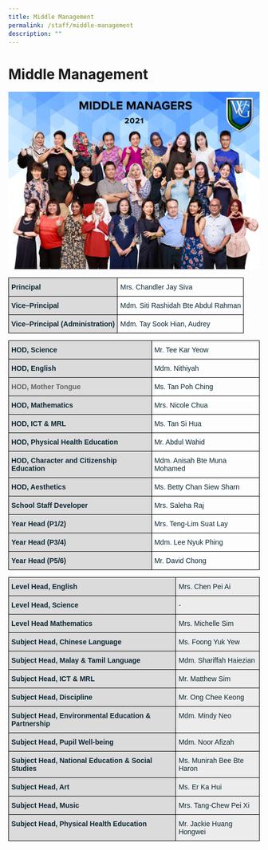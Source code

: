 ```yaml
---
title: Middle Management
permalink: /staff/middle-management
description: ""
---
```

# Middle Management

![](/images/MIDDLE%20MANAGERS.jpg)

<style type="text/css">
.tg  {border-collapse:collapse;border-spacing:0;}
.tg td{border-color:black;border-style:solid;border-width:1px;font-family:Arial, sans-serif;font-size:14px;
  overflow:hidden;padding:10px 5px;word-break:normal;}
.tg th{border-color:black;border-style:solid;border-width:1px;font-family:Arial, sans-serif;font-size:14px;
  font-weight:normal;overflow:hidden;padding:10px 5px;word-break:normal;}
.tg .tg-s5dh{color:#0C2733;text-align:left;vertical-align:middle}
.tg .tg-ytt9{background-color:#DBDBDB;color:#0C2733;font-weight:bold;text-align:left;vertical-align:top}
.tg .tg-c15f{background-color:#DDD;color:#0C2733;font-weight:bold;text-align:left;vertical-align:top}
</style>
<table class="tg">
<thead>
  <tr>
    <th class="tg-ytt9">Principal</th>
    <th class="tg-s5dh">Mrs. Chandler Jay Siva</th>
  </tr>
</thead>
<tbody>
  <tr>
    <td class="tg-ytt9">Vice–Principal</td>
    <td class="tg-s5dh">Mdm. Siti Rashidah Bte Abdul Rahman<br></td>
  </tr>
  <tr>
    <td class="tg-c15f"><span style="color:#0C2733">Vice–Principal (Administration)</span><br></td>
    <td class="tg-s5dh">Mdm. Tay Sook Hian, Audrey </td>
  </tr>
</tbody>
</table>


<style type="text/css">
.tg  {border-collapse:collapse;border-spacing:0;}
.tg td{border-color:black;border-style:solid;border-width:1px;font-family:Arial, sans-serif;font-size:14px;
  overflow:hidden;padding:10px 5px;word-break:normal;}
.tg th{border-color:black;border-style:solid;border-width:1px;font-family:Arial, sans-serif;font-size:14px;
  font-weight:normal;overflow:hidden;padding:10px 5px;word-break:normal;}
.tg .tg-s5dh{color:#0C2733;text-align:left;vertical-align:middle}
.tg .tg-e14l{background-color:#DDD;color:#666;font-weight:bold;text-align:left;vertical-align:top}
.tg .tg-ytt9{background-color:#DBDBDB;color:#0C2733;font-weight:bold;text-align:left;vertical-align:top}
</style>
<table class="tg">
<thead>
  <tr>
    <th class="tg-ytt9">HOD, Science</th>
    <th class="tg-s5dh">Mr. Tee Kar Yeow</th>
  </tr>
</thead>
<tbody>
  <tr>
    <td class="tg-ytt9">HOD, English<br></td>
    <td class="tg-s5dh">Mdm. Nithiyah</td>
  </tr>
  <tr>
    <td class="tg-e14l">HOD, Mother Tongue<span style="color:#666;background-color:#DDD"> </span></td>
    <td class="tg-s5dh">Ms. Tan Poh Ching </td>
  </tr>
  <tr>
    <td class="tg-ytt9">HOD, Mathematics</td>
    <td class="tg-s5dh">Mrs. Nicole Chua</td>
  </tr>
  <tr>
    <td class="tg-ytt9">HOD, ICT &amp; MRL</td>
    <td class="tg-s5dh">Ms. Tan Si Hua</td>
  </tr>
  <tr>
    <td class="tg-ytt9">HOD, Physical Health Education</td>
    <td class="tg-s5dh">Mr. Abdul Wahid</td>
  </tr>
  <tr>
    <td class="tg-ytt9">HOD, Character and Citizenship Education</td>
    <td class="tg-s5dh">Mdm. Anisah Bte Muna Mohamed</td>
  </tr>
  <tr>
    <td class="tg-ytt9">HOD, Aesthetics</td>
    <td class="tg-s5dh">Ms. Betty Chan Siew Sharn</td>
  </tr>
  <tr>
    <td class="tg-ytt9">School Staff Developer</td>
    <td class="tg-s5dh">Mrs. Saleha Raj</td>
  </tr>
  <tr>
    <td class="tg-ytt9">Year Head (P1/2)</td>
    <td class="tg-s5dh">Mrs. Teng-Lim Suat Lay</td>
  </tr>
  <tr>
    <td class="tg-ytt9">Year Head (P3/4)</td>
    <td class="tg-s5dh">Mdm. Lee Nyuk Phing</td>
  </tr>
  <tr>
    <td class="tg-ytt9">Year Head (P5/6)</td>
    <td class="tg-s5dh">Mr. David Chong</td>
  </tr>
</tbody>
</table>


<style type="text/css">
.tg  {border-collapse:collapse;border-spacing:0;}
.tg td{border-color:black;border-style:solid;border-width:1px;font-family:Arial, sans-serif;font-size:14px;
  overflow:hidden;padding:10px 5px;word-break:normal;}
.tg th{border-color:black;border-style:solid;border-width:1px;font-family:Arial, sans-serif;font-size:14px;
  font-weight:normal;overflow:hidden;padding:10px 5px;word-break:normal;}
.tg .tg-s926{background-color:#ECECEC;color:#0C2733;text-align:left;vertical-align:top}
.tg .tg-ytt9{background-color:#DBDBDB;color:#0C2733;font-weight:bold;text-align:left;vertical-align:top}
.tg .tg-c15f{background-color:#DDD;color:#0C2733;font-weight:bold;text-align:left;vertical-align:top}
</style>
<table class="tg">
<thead>
  <tr>
    <th class="tg-ytt9">Level Head, English</th>
    <th class="tg-s926">Mrs. Chen Pei Ai</th>
  </tr>
</thead>
<tbody>
  <tr>
    <td class="tg-ytt9">Level Head, Science</td>
    <td class="tg-s926">-</td>
  </tr>
  <tr>
    <td class="tg-ytt9">Level Head Mathematics</td>
    <td class="tg-s926">Mrs. Michelle Sim</td>
  </tr>
  <tr>
    <td class="tg-ytt9">Subject Head, Chinese Language</td>
    <td class="tg-s926">Ms. Foong Yuk Yew</td>
  </tr>
  <tr>
    <td class="tg-ytt9">Subject Head, Malay &amp; Tamil Language</td>
    <td class="tg-s926">Mdm. Shariffah Haiezian</td>
  </tr>
  <tr>
    <td class="tg-c15f">Subject Head, ICT &amp; MRL</td>
    <td class="tg-s926">Mr. Matthew Sim</td>
  </tr>
  <tr>
    <td class="tg-ytt9">Subject Head, Discipline</td>
    <td class="tg-s926">Mr. Ong Chee Keong</td>
  </tr>
  <tr>
    <td class="tg-ytt9">Subject Head, Environmental Education &amp; Partnership</td>
    <td class="tg-s926">Mdm. Mindy Neo</td>
  </tr>
  <tr>
    <td class="tg-ytt9">Subject Head, Pupil Well-being</td>
    <td class="tg-s926">Mdm. Noor Afizah</td>
  </tr>
  <tr>
    <td class="tg-ytt9">Subject Head, National Education &amp; Social Studies</td>
    <td class="tg-s926">Ms. Munirah Bee Bte Haron</td>
  </tr>
  <tr>
    <td class="tg-ytt9">Subject Head, Art</td>
    <td class="tg-s926">Ms. Er Ka Hui</td>
  </tr>
  <tr>
    <td class="tg-ytt9">Subject Head, Music</td>
    <td class="tg-s926">Mrs. Tang-Chew Pei Xi</td>
  </tr>
  <tr>
    <td class="tg-ytt9">Subject Head, Physical Health Education</td>
    <td class="tg-s926">Mr. Jackie Huang Hongwei</td>
  </tr>
</tbody>
</table>